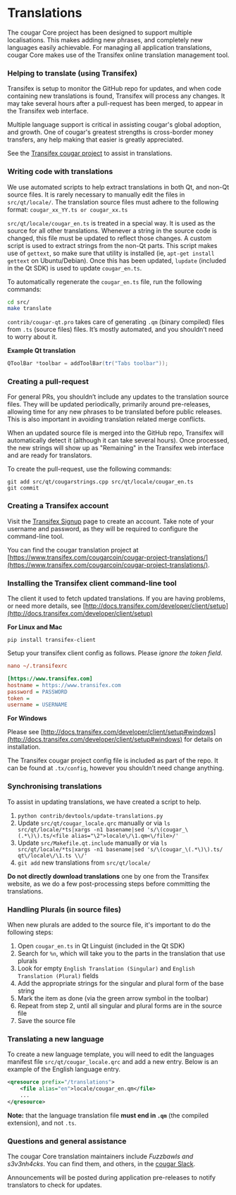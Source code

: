 Translations
============

The cougar Core project has been designed to support multiple localisations. This makes adding new phrases, and completely new languages easily achievable. For managing all application translations, cougar Core makes use of the Transifex online translation management tool.

### Helping to translate (using Transifex)

Transifex is setup to monitor the GitHub repo for updates, and when code containing new translations is found, Transifex will process any changes. It may take several hours after a pull-request has been merged, to appear in the Transifex web interface.

Multiple language support is critical in assisting cougar's global adoption, and growth. One of cougar's greatest strengths is cross-border money transfers, any help making that easier is greatly appreciated.

See the [Transifex cougar project](https://www.transifex.com/cougarcoin/cougar-project-translations/) to assist in translations.

### Writing code with translations

We use automated scripts to help extract translations in both Qt, and non-Qt source files. It is rarely necessary to manually edit the files in `src/qt/locale/`. The translation source files must adhere to the following format:
`cougar_xx_YY.ts or cougar_xx.ts`

`src/qt/locale/cougar_en.ts` is treated in a special way. It is used as the source for all other translations. Whenever a string in the source code is changed, this file must be updated to reflect those changes. A custom script is used to extract strings from the non-Qt parts. This script makes use of `gettext`, so make sure that utility is installed (ie, `apt-get install gettext` on Ubuntu/Debian). Once this has been updated, `lupdate` (included in the Qt SDK) is used to update `cougar_en.ts`.

To automatically regenerate the `cougar_en.ts` file, run the following commands:

```sh
cd src/
make translate
```

`contrib/cougar-qt.pro` takes care of generating `.qm` (binary compiled) files from `.ts` (source files) files. It’s mostly automated, and you shouldn’t need to worry about it.

**Example Qt translation**

```cpp
QToolBar *toolbar = addToolBar(tr("Tabs toolbar"));
```

### Creating a pull-request

For general PRs, you shouldn’t include any updates to the translation source files. They will be updated periodically, primarily around pre-releases, allowing time for any new phrases to be translated before public releases. This is also important in avoiding translation related merge conflicts.

When an updated source file is merged into the GitHub repo, Transifex will automatically detect it (although it can take several hours). Once processed, the new strings will show up as "Remaining" in the Transifex web interface and are ready for translators.

To create the pull-request, use the following commands:

```
git add src/qt/cougarstrings.cpp src/qt/locale/cougar_en.ts
git commit
```

### Creating a Transifex account

Visit the [Transifex Signup](https://www.transifex.com/signup/) page to create an account. Take note of your username and password, as they will be required to configure the command-line tool.

You can find the cougar translation project at [https://www.transifex.com/cougarcoin/cougar-project-translations/](https://www.transifex.com/cougarcoin/cougar-project-translations/).

### Installing the Transifex client command-line tool

The client it used to fetch updated translations. If you are having problems, or need more details, see [http://docs.transifex.com/developer/client/setup](http://docs.transifex.com/developer/client/setup)

**For Linux and Mac**

`pip install transifex-client`

Setup your transifex client config as follows. Please *ignore the token field*.

```ini
nano ~/.transifexrc

[https://www.transifex.com]
hostname = https://www.transifex.com
password = PASSWORD
token =
username = USERNAME
```

**For Windows**

Please see [http://docs.transifex.com/developer/client/setup#windows](http://docs.transifex.com/developer/client/setup#windows) for details on installation.

The Transifex cougar project config file is included as part of the repo. It can be found at `.tx/config`, however you shouldn’t need change anything.

### Synchronising translations

To assist in updating translations, we have created a script to help.

1. `python contrib/devtools/update-translations.py`
2. Update `src/qt/cougar_locale.qrc` manually or via
   `ls src/qt/locale/*ts|xargs -n1 basename|sed 's/\(cougar_\(.*\)\).ts/<file alias="\2">locale\/\1.qm<\/file>/'`
3. Update `src/Makefile.qt.include` manually or via
   `ls src/qt/locale/*ts|xargs -n1 basename|sed 's/\(cougar_\(.*\)\).ts/  qt\/locale\/\1.ts \\/'`
4. `git add` new translations from `src/qt/locale/`

**Do not directly download translations** one by one from the Transifex website, as we do a few post-processing steps before committing the translations.

### Handling Plurals (in source files)

When new plurals are added to the source file, it's important to do the following steps:

1. Open `cougar_en.ts` in Qt Linguist (included in the Qt SDK)
2. Search for `%n`, which will take you to the parts in the translation that use plurals
3. Look for empty `English Translation (Singular)` and `English Translation (Plural)` fields
4. Add the appropriate strings for the singular and plural form of the base string
5. Mark the item as done (via the green arrow symbol in the toolbar)
6. Repeat from step 2, until all singular and plural forms are in the source file
7. Save the source file

### Translating a new language

To create a new language template, you will need to edit the languages manifest file `src/qt/cougar_locale.qrc` and add a new entry. Below is an example of the English language entry.

```xml
<qresource prefix="/translations">
    <file alias="en">locale/cougar_en.qm</file>
    ...
</qresource>
```

**Note:** that the language translation file **must end in `.qm`** (the compiled extension), and not `.ts`.

### Questions and general assistance

The cougar Core translation maintainers include *Fuzzbawls and s3v3nh4cks*. You can find them, and others, in the [cougar Slack](https://cougar.slack.com).

Announcements will be posted during application pre-releases to notify translators to check for updates.